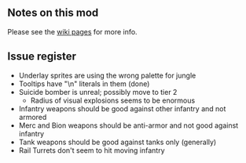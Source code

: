 ## Notes on this mod

Please see the [wiki pages](https://github.com/drogoganor/OpenDR/wiki) for more info.

## Issue register

- Underlay sprites are using the wrong palette for jungle
- Tooltips have "\n" literals in them (done)
- Suicide bomber is unreal; possibly move to tier 2
	- Radius of visual explosions seems to be enormous
- Infantry weapons should be good against other infantry and not armored
- Merc and Bion weapons should be anti-armor and not good against infantry
- Tank weapons should be good against tanks only (generally)
- Rail Turrets don't seem to hit moving infantry
